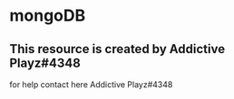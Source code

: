 # mongoDB

## This resource is created by Addictive Playz#4348


for help contact here Addictive Playz#4348
